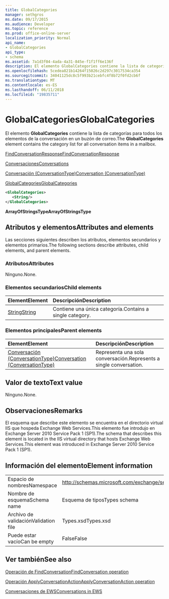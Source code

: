 ```yaml
---
title: GlobalCategories
manager: sethgros
ms.date: 09/17/2015
ms.audience: Developer
ms.topic: reference
ms.prod: office-online-server
localization_priority: Normal
api_name:
- GlobalCategories
api_type:
- schema
ms.assetid: 7a1d3f04-4ada-4a31-845e-f1f1ff6e136f
description: El elemento GlobalCategories contiene la lista de categorías para todos los elementos de la conversación en un buzón de correo.
ms.openlocfilehash: 5cedea821b14264f15026c2d297c3017534ca354
ms.sourcegitcommit: 34041125dc8c5f993b21cebfc4f8b72f0fd2cb6f
ms.translationtype: MT
ms.contentlocale: es-ES
ms.lasthandoff: 06/11/2018
ms.locfileid: "19835711"
---
```

# <a name="globalcategories"></a><span data-ttu-id="bece1-103">GlobalCategories</span><span class="sxs-lookup"><span data-stu-id="bece1-103">GlobalCategories</span></span>

<span data-ttu-id="bece1-104">El elemento **GlobalCategories** contiene la lista de categorías para todos los elementos de la conversación en un buzón de correo.</span><span class="sxs-lookup"><span data-stu-id="bece1-104">The **GlobalCategories** element contains the category list for all conversation items in a mailbox.</span></span> 
  
[<span data-ttu-id="bece1-105">FindConversationResponse</span><span class="sxs-lookup"><span data-stu-id="bece1-105">FindConversationResponse</span></span>](findconversationresponse.md)
  
[<span data-ttu-id="bece1-106">Conversaciones</span><span class="sxs-lookup"><span data-stu-id="bece1-106">Conversations</span></span>](conversations-ex15websvcsotherref.md)
  
[<span data-ttu-id="bece1-107">Conversación (ConversationType)</span><span class="sxs-lookup"><span data-stu-id="bece1-107">Conversation (ConversationType)</span></span>](conversation-conversationtype.md)
  
[<span data-ttu-id="bece1-108">GlobalCategories</span><span class="sxs-lookup"><span data-stu-id="bece1-108">GlobalCategories</span></span>](globalcategories.md)
  
```XML
<GlobalCategories>
   <String/>
</GlobalCategories>
```

 <span data-ttu-id="bece1-109">**ArrayOfStringsType**</span><span class="sxs-lookup"><span data-stu-id="bece1-109">**ArrayOfStringsType**</span></span>
## <a name="attributes-and-elements"></a><span data-ttu-id="bece1-110">Atributos y elementos</span><span class="sxs-lookup"><span data-stu-id="bece1-110">Attributes and elements</span></span>

<span data-ttu-id="bece1-111">Las secciones siguientes describen los atributos, elementos secundarios y elementos primarios.</span><span class="sxs-lookup"><span data-stu-id="bece1-111">The following sections describe attributes, child elements, and parent elements.</span></span>
  
### <a name="attributes"></a><span data-ttu-id="bece1-112">Atributos</span><span class="sxs-lookup"><span data-stu-id="bece1-112">Attributes</span></span>

<span data-ttu-id="bece1-113">Ninguno.</span><span class="sxs-lookup"><span data-stu-id="bece1-113">None.</span></span>
  
### <a name="child-elements"></a><span data-ttu-id="bece1-114">Elementos secundarios</span><span class="sxs-lookup"><span data-stu-id="bece1-114">Child elements</span></span>

|<span data-ttu-id="bece1-115">**Element**</span><span class="sxs-lookup"><span data-stu-id="bece1-115">**Element**</span></span>|<span data-ttu-id="bece1-116">**Descripción**</span><span class="sxs-lookup"><span data-stu-id="bece1-116">**Description**</span></span>|
|:-----|:-----|
|[<span data-ttu-id="bece1-117">String</span><span class="sxs-lookup"><span data-stu-id="bece1-117">String</span></span>](string.md) <br/> |<span data-ttu-id="bece1-118">Contiene una única categoría.</span><span class="sxs-lookup"><span data-stu-id="bece1-118">Contains a single category.</span></span>  <br/> |
   
### <a name="parent-elements"></a><span data-ttu-id="bece1-119">Elementos principales</span><span class="sxs-lookup"><span data-stu-id="bece1-119">Parent elements</span></span>

|<span data-ttu-id="bece1-120">**Element**</span><span class="sxs-lookup"><span data-stu-id="bece1-120">**Element**</span></span>|<span data-ttu-id="bece1-121">**Descripción**</span><span class="sxs-lookup"><span data-stu-id="bece1-121">**Description**</span></span>|
|:-----|:-----|
|[<span data-ttu-id="bece1-122">Conversación (ConversationType)</span><span class="sxs-lookup"><span data-stu-id="bece1-122">Conversation (ConversationType)</span></span>](conversation-conversationtype.md) <br/> |<span data-ttu-id="bece1-123">Representa una sola conversación.</span><span class="sxs-lookup"><span data-stu-id="bece1-123">Represents a single conversation.</span></span>  <br/> |
   
## <a name="text-value"></a><span data-ttu-id="bece1-124">Valor de texto</span><span class="sxs-lookup"><span data-stu-id="bece1-124">Text value</span></span>

<span data-ttu-id="bece1-125">Ninguno.</span><span class="sxs-lookup"><span data-stu-id="bece1-125">None.</span></span>
  
## <a name="remarks"></a><span data-ttu-id="bece1-126">Observaciones</span><span class="sxs-lookup"><span data-stu-id="bece1-126">Remarks</span></span>

<span data-ttu-id="bece1-127">El esquema que describe este elemento se encuentra en el directorio virtual IIS que hospeda Exchange Web Services.This elemento fue introdujo en Exchange Server 2010 Service Pack 1 (SP1).</span><span class="sxs-lookup"><span data-stu-id="bece1-127">The schema that describes this element is located in the IIS virtual directory that hosts Exchange Web Services.This element was introduced in Exchange Server 2010 Service Pack 1 (SP1).</span></span>
  
## <a name="element-information"></a><span data-ttu-id="bece1-128">Información del elemento</span><span class="sxs-lookup"><span data-stu-id="bece1-128">Element information</span></span>

|||
|:-----|:-----|
|<span data-ttu-id="bece1-129">Espacio de nombres</span><span class="sxs-lookup"><span data-stu-id="bece1-129">Namespace</span></span>  <br/> |http://schemas.microsoft.com/exchange/services/2006/types  <br/> |
|<span data-ttu-id="bece1-130">Nombre de esquema</span><span class="sxs-lookup"><span data-stu-id="bece1-130">Schema name</span></span>  <br/> |<span data-ttu-id="bece1-131">Esquema de tipos</span><span class="sxs-lookup"><span data-stu-id="bece1-131">Types schema</span></span>  <br/> |
|<span data-ttu-id="bece1-132">Archivo de validación</span><span class="sxs-lookup"><span data-stu-id="bece1-132">Validation file</span></span>  <br/> |<span data-ttu-id="bece1-133">Types.xsd</span><span class="sxs-lookup"><span data-stu-id="bece1-133">Types.xsd</span></span>  <br/> |
|<span data-ttu-id="bece1-134">Puede estar vacío</span><span class="sxs-lookup"><span data-stu-id="bece1-134">Can be empty</span></span>  <br/> |<span data-ttu-id="bece1-135">False</span><span class="sxs-lookup"><span data-stu-id="bece1-135">False</span></span>  <br/> |
   
## <a name="see-also"></a><span data-ttu-id="bece1-136">Ver también</span><span class="sxs-lookup"><span data-stu-id="bece1-136">See also</span></span>



[<span data-ttu-id="bece1-137">Operación de FindConversation</span><span class="sxs-lookup"><span data-stu-id="bece1-137">FindConversation operation</span></span>](findconversation-operation.md)
  
[<span data-ttu-id="bece1-138">Operación ApplyConversationAction</span><span class="sxs-lookup"><span data-stu-id="bece1-138">ApplyConversationAction operation</span></span>](applyconversationaction-operation.md)


[<span data-ttu-id="bece1-139">Conversaciones de EWS</span><span class="sxs-lookup"><span data-stu-id="bece1-139">Conversations in EWS</span></span>](http://msdn.microsoft.com/library/91e64629-db6c-4c94-9dcb-d386232e8467%28Office.15%29.aspx)

